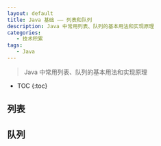 ```yaml
---
layout: default
title: Java 基础 —— 列表和队列
description: Java 中常用列表、队列的基本用法和实现原理
categories: 
   - 技术积累
tags: 
   - Java
---
```


> Java 中常用列表、队列的基本用法和实现原理

<!-- more -->
* TOC
{:toc}

## 列表

## 队列